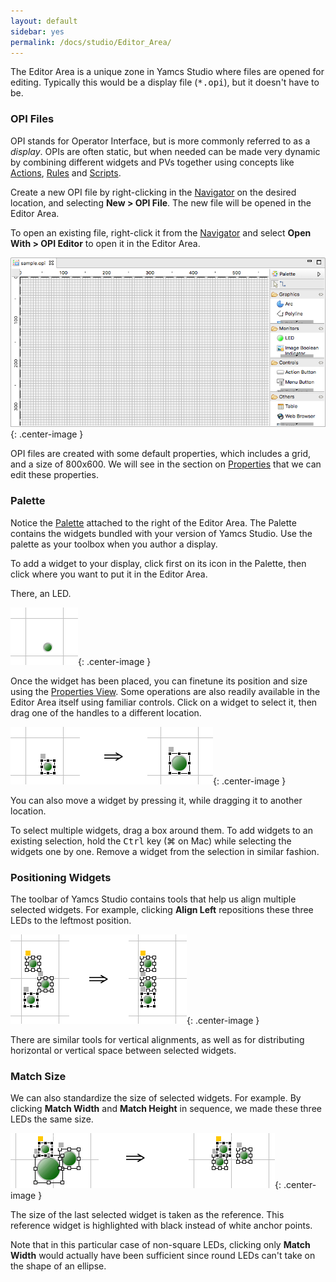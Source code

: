 ```yaml
---
layout: default
sidebar: yes
permalink: /docs/studio/Editor_Area/
---
```


The Editor Area is a unique zone in Yamcs Studio where files are opened for editing. Typically this would be a display file (<tt>*.opi</tt>), but it doesn't have to be.

### OPI Files
OPI stands for Operator Interface, but is more commonly referred to as a *display*. OPIs are often static, but when needed can be made very dynamic by combining different widgets and PVs together using concepts like [Actions](/docs/studio/Actions), [Rules](/docs/studio/Rules_&_Scripts/#rules) and [Scripts](/docs/studio/Rules_&_Scripts/#scripts).

Create a new OPI file by right-clicking in the [Navigator](/docs/studio/Navigator) on the desired location, and selecting **New > OPI File**. The new file will be opened in the Editor Area.

To open an existing file, right-click it from the [Navigator](/docs/studio/Navigator) and select **Open With > OPI Editor** to open it in the Editor Area.

![Sample OPI](/assets/studio/sample-opi.png){: .center-image }

OPI files are created with some default properties, which includes a grid, and a size of 800x600. We will see in the section on [Properties](/docs/studio/Properties/) that we can edit these properties.

### Palette
Notice the [Palette](/docs/studio/Palette/) attached to the right of the Editor Area. The Palette contains the widgets bundled with your version of Yamcs Studio. Use the palette as your toolbox when you author a display.

To add a widget to your display, click first on its icon in the Palette, then click where you want to put it in the Editor Area.

There, an LED.

![An LED](/assets/studio/an-led.png){: .center-image }

Once the widget has been placed, you can finetune its position and size using the [Properties View](/docs/studio/Properties). Some operations are also readily available in the Editor Area itself using familiar controls. Click on a widget to select it, then drag one of the handles to a different location.

![A Larger LED](/assets/studio/a-larger-led.png){: .center-image }

You can also move a widget by pressing it, while dragging it to another location. 

To select multiple widgets, drag a box around them. To add widgets to an existing selection, hold the <tt>Ctrl</tt> key <span style="white-space:nowrap;">(&#8984; on Mac)</span> while selecting the widgets one by one. Remove a widget from the selection in similar fashion.

### Positioning Widgets
The toolbar of Yamcs Studio contains tools that help us align multiple selected widgets. For example, clicking **Align Left** repositions these three LEDs to the leftmost position.

![Align Left](/assets/studio/align-left.png){: .center-image }

There are similar tools for vertical alignments, as well as for distributing horizontal or vertical space between selected widgets.

### Match Size
We can also standardize the size of selected widgets. For example. By clicking **Match Width** and **Match Height** in sequence, we made these three LEDs the same size. 
 
![Match Size](/assets/studio/match-size.png){: .center-image }

The size of the last selected widget is taken as the reference. This reference widget is highlighted with black instead of white anchor points.

<div class="hint">
    Note that in this particular case of non-square LEDs, clicking only <strong>Match Width</strong> would actually have been sufficient since round LEDs can't take on the shape of an ellipse.
</div>
